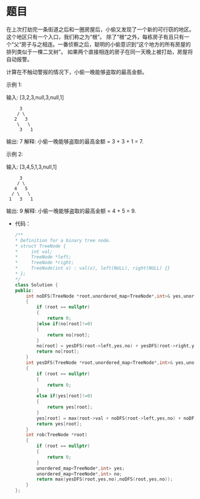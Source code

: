 # 题目
在上次打劫完一条街道之后和一圈房屋后，小偷又发现了一个新的可行窃的地区。这个地区只有一个入口，我们称之为“根”。 除了“根”之外，每栋房子有且只有一个“父“房子与之相连。一番侦察之后，聪明的小偷意识到“这个地方的所有房屋的排列类似于一棵二叉树”。 如果两个直接相连的房子在同一天晚上被打劫，房屋将自动报警。

计算在不触动警报的情况下，小偷一晚能够盗取的最高金额。

示例 1:

输入: [3,2,3,null,3,null,1]

         3
        / \
       2   3
        \   \ 
         3   1

输出: 7 
解释: 小偷一晚能够盗取的最高金额 = 3 + 3 + 1 = 7.

示例 2:

输入: [3,4,5,1,3,null,1]

         3
        / \
       4   5
      / \   \ 
     1   3   1

输出: 9
解释: 小偷一晚能够盗取的最高金额 = 4 + 5 = 9.

* 代码：
    ```C++
   /**
    * Definition for a binary tree node.
    * struct TreeNode {
    *     int val;
    *     TreeNode *left;
    *     TreeNode *right;
    *     TreeNode(int x) : val(x), left(NULL), right(NULL) {}
    * };
    */
    class Solution {
    public:
        int noDFS(TreeNode *root,unordered_map<TreeNode*,int>& yes,unordered_map<TreeNode*,int>& no)
        {
            if (root == nullptr)
            {
                return 0;
            }else if(no[root]!=0)
            {
                return no[root];
            }
            no[root] = yesDFS(root->left,yes,no) + yesDFS(root->right,yes,no);
            return no[root];
        }
        int yesDFS(TreeNode *root,unordered_map<TreeNode*,int>& yes,unordered_map<TreeNode*,int>& no)
        {
            if (root == nullptr)
            {
                return 0;
            }
            else if(yes[root]!=0)
            {
                return yes[root];
            }
            yes[root] = max(root->val + noDFS(root->left,yes,no) + noDFS(root->right,yes,no), yesDFS(root->left,yes,no) + yesDFS(root->right,yes,no));
            return yes[root];
        }
        int rob(TreeNode *root)
        {
            if (root == nullptr)
            {
                return 0;
            }
            unordered_map<TreeNode*,int> yes;
            unordered_map<TreeNode*,int> no;
            return max(yesDFS(root,yes,no),noDFS(root,yes,no));
        }
    };
    ```